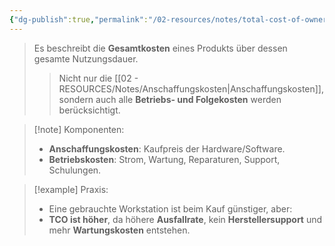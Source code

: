 ```yaml
---
{"dg-publish":true,"permalink":"/02-resources/notes/total-cost-of-ownership/","tags":["BWL","GFN/prüfungsrelevant/AP1/vorbereitung"]}
---
```


>Es beschreibt die **Gesamtkosten** eines Produkts über dessen gesamte Nutzungsdauer.
> 
>> Nicht nur die [[02 - RESOURCES/Notes/Anschaffungskosten\|Anschaffungskosten]], sondern auch alle **Betriebs- und Folgekosten** werden berücksichtigt.

> [!note] Komponenten:
> 
> - **Anschaffungskosten**: Kaufpreis der Hardware/Software.
> - **Betriebskosten**: Strom, Wartung, Reparaturen, Support, Schulungen.

> [!example] Praxis:
> 
> - Eine gebrauchte Workstation ist beim Kauf günstiger, aber:
> - **TCO ist höher**, da höhere **Ausfallrate**, kein **Herstellersupport** und mehr **Wartungskosten** entstehen.

